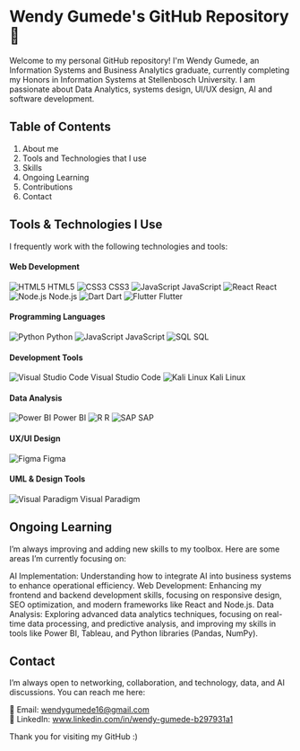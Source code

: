 # Wendy Gumede's GitHub Repository 👋


Welcome to my personal GitHub repository! I'm Wendy Gumede, an Information Systems and Business Analytics graduate, currently completing my Honors in Information Systems at Stellenbosch University. I am passionate about Data Analytics, systems design, UI/UX design, AI and software development.

## Table of Contents
<ol>
<li> About me </li>
<li>Tools and Technologies that I use</li>
<li>Skills </li>
<li>Ongoing Learning </li>
<li>Contributions </li>
<li>Contact </li>
</ol>


## Tools & Technologies I Use

I frequently work with the following technologies and tools:

#### Web Development
![HTML5](https://img.icons8.com/color/48/000000/html-5.png) HTML5   ![CSS3](https://img.icons8.com/color/48/000000/css3.png) CSS3  ![JavaScript](https://img.icons8.com/color/48/000000/javascript--v1.png) JavaScript  ![React](https://img.icons8.com/officel/40/000000/react.png) React  ![Node.js](https://img.icons8.com/color/48/000000/nodejs.png) Node.js  ![Dart](https://img.icons8.com/color/48/000000/dart.png) Dart   ![Flutter](https://img.icons8.com/color/48/000000/flutter.png) Flutter 

#### Programming Languages
![Python](https://img.icons8.com/color/48/000000/python.png) Python  ![JavaScript](https://img.icons8.com/color/48/000000/javascript--v1.png) JavaScript  ![SQL](https://img.icons8.com/ios-filled/50/000000/sql.png) SQL

#### Development Tools
![Visual Studio Code](https://img.icons8.com/color/48/000000/visual-studio-code-2019.png) Visual Studio Code  ![Kali Linux](https://img.icons8.com/color/48/000000/linux.png) Kali Linux

#### Data Analysis
![Power BI](https://img.icons8.com/color/48/000000/power-bi.png) Power BI ![R](https://img.icons8.com/color/48/000000/r-project.png) R ![SAP](https://img.icons8.com/officel/40/000000/sap.png) SAP  

#### UX/UI Design
![Figma](https://img.icons8.com/color/48/000000/figma.png) Figma

#### UML & Design Tools
![Visual Paradigm](https://img.icons8.com/color/48/000000/visual-paradigm.png) Visual Paradigm  

## Ongoing Learning
I’m always improving and adding new skills to my toolbox. Here are some areas I’m currently focusing on:

AI Implementation: Understanding how to integrate AI into business systems to enhance operational efficiency.
Web Development: Enhancing my frontend and backend development skills, focusing on responsive design, SEO optimization, and modern frameworks like React and Node.js.
Data Analysis: Exploring advanced data analytics techniques, focusing on real-time data processing, and predictive analysis, and improving my skills in tools like Power BI, Tableau, and Python libraries (Pandas, NumPy).

## Contact
I’m always open to networking, collaboration, and technology, data, and AI discussions. You can reach me here:

📧 Email: wendygumede16@gmail.com <br>
💼 LinkedIn: www.linkedin.com/in/wendy-gumede-b297931a1

Thank you for visiting my GitHub :)


